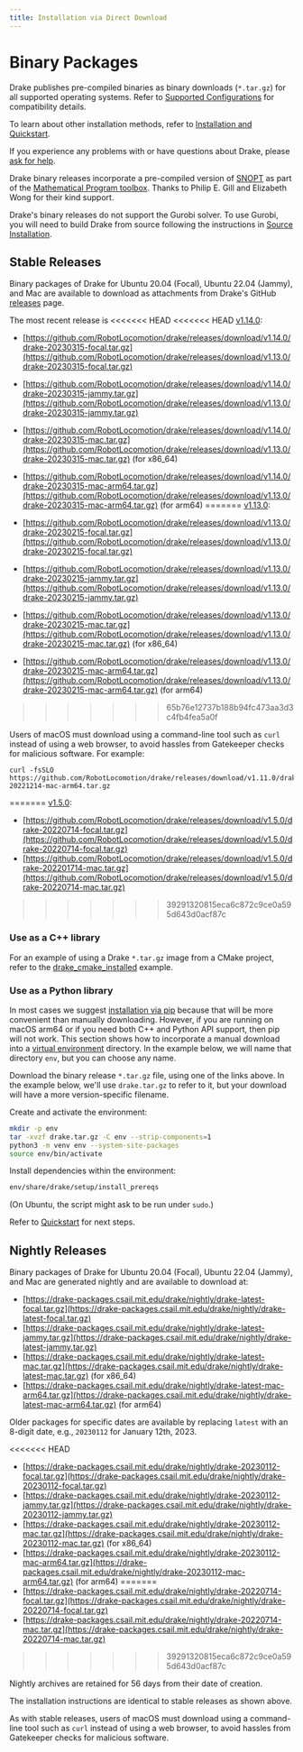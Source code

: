 ```yaml
---
title: Installation via Direct Download
---
```


# Binary Packages

Drake publishes pre-compiled binaries as binary downloads (``*.tar.gz``)
for all supported operating systems.  Refer to
[Supported Configurations](/installation.html#supported-configurations)
for compatibility details.

To learn about other installation methods, refer to
[Installation and Quickstart](/installation.html).

If you experience any problems with or have questions about Drake, please
[ask for help](/getting_help.html).

Drake binary releases incorporate a pre-compiled version of
[SNOPT](https://ccom.ucsd.edu/~optimizers/solvers/snopt/) as part of the
[Mathematical Program toolbox](https://drake.mit.edu/doxygen_cxx/group__solvers.html).
Thanks to Philip E. Gill and Elizabeth Wong for their kind support.

Drake's binary releases do not support the Gurobi solver. To use
Gurobi, you will need to build Drake from source following the instructions in
[Source Installation](/from_source.html).

## Stable Releases

Binary packages of Drake for Ubuntu 20.04 (Focal), Ubuntu 22.04 (Jammy), and
Mac are available to download as attachments from Drake's GitHub
[releases](https://github.com/RobotLocomotion/drake/releases) page.

The most recent release is
<<<<<<< HEAD
<<<<<<< HEAD
[v1.14.0](https://github.com/RobotLocomotion/drake/releases/tag/v1.14.0):

* [https://github.com/RobotLocomotion/drake/releases/download/v1.14.0/drake-20230315-focal.tar.gz](https://github.com/RobotLocomotion/drake/releases/download/v1.13.0/drake-20230315-focal.tar.gz)
* [https://github.com/RobotLocomotion/drake/releases/download/v1.14.0/drake-20230315-jammy.tar.gz](https://github.com/RobotLocomotion/drake/releases/download/v1.13.0/drake-20230315-jammy.tar.gz)
* [https://github.com/RobotLocomotion/drake/releases/download/v1.14.0/drake-20230315-mac.tar.gz](https://github.com/RobotLocomotion/drake/releases/download/v1.13.0/drake-20230315-mac.tar.gz) (for x86_64)
* [https://github.com/RobotLocomotion/drake/releases/download/v1.14.0/drake-20230315-mac-arm64.tar.gz](https://github.com/RobotLocomotion/drake/releases/download/v1.13.0/drake-20230315-mac-arm64.tar.gz) (for arm64)
=======
[v1.13.0](https://github.com/RobotLocomotion/drake/releases/tag/v1.13.0):

* [https://github.com/RobotLocomotion/drake/releases/download/v1.13.0/drake-20230215-focal.tar.gz](https://github.com/RobotLocomotion/drake/releases/download/v1.13.0/drake-20230215-focal.tar.gz)
* [https://github.com/RobotLocomotion/drake/releases/download/v1.13.0/drake-20230215-jammy.tar.gz](https://github.com/RobotLocomotion/drake/releases/download/v1.13.0/drake-20230215-jammy.tar.gz)
* [https://github.com/RobotLocomotion/drake/releases/download/v1.13.0/drake-20230215-mac.tar.gz](https://github.com/RobotLocomotion/drake/releases/download/v1.13.0/drake-20230215-mac.tar.gz) (for x86_64)
* [https://github.com/RobotLocomotion/drake/releases/download/v1.13.0/drake-20230215-mac-arm64.tar.gz](https://github.com/RobotLocomotion/drake/releases/download/v1.13.0/drake-20230215-mac-arm64.tar.gz) (for arm64)
>>>>>>> 65b76e12737b188b94fc473aa3d3c4fb4fea5a0f

Users of macOS must download using a command-line tool such as ``curl`` instead
of using a web browser, to avoid hassles from Gatekeeper checks for malicious
software. For example:

```
curl -fsSLO https://github.com/RobotLocomotion/drake/releases/download/v1.11.0/drake-20221214-mac-arm64.tar.gz
```
=======
[v1.5.0](https://github.com/RobotLocomotion/drake/releases/tag/v1.5.0):

* [https://github.com/RobotLocomotion/drake/releases/download/v1.5.0/drake-20220714-focal.tar.gz](https://github.com/RobotLocomotion/drake/releases/download/v1.5.0/drake-20220714-focal.tar.gz)
* [https://github.com/RobotLocomotion/drake/releases/download/v1.5.0/drake-202201714-mac.tar.gz](https://github.com/RobotLocomotion/drake/releases/download/v1.5.0/drake-20220714-mac.tar.gz)
>>>>>>> 39291320815eca6c872c9ce0a595d643d0acf87c

### Use as a C++ library

For an example of using a Drake ``*.tar.gz`` image from a CMake project, refer
to the
[drake_cmake_installed](https://github.com/RobotLocomotion/drake-external-examples/tree/main/drake_cmake_installed)
example.

### Use as a Python library

In most cases we suggest [installation via pip](/pip.html) because that
will be more convenient than manually downloading.  However, if you are running
on macOS arm64 or if you need both
C++ and Python API support, then pip will not work.  This section shows
how to incorporate a manual download into a
[virtual environment](https://packaging.python.org/guides/installing-using-pip-and-virtual-environments/#creating-a-virtual-environment)
directory.  In the example below, we will name that directory ``env``, but you
can choose any name.

Download the binary release ``*.tar.gz`` file, using one of the links above.
In the example below, we'll use ``drake.tar.gz`` to refer to it, but your
download will have a more version-specific filename.

Create and activate the environment:

```bash
mkdir -p env
tar -xvzf drake.tar.gz -C env --strip-components=1
python3 -m venv env --system-site-packages
source env/bin/activate
```

Install dependencies within the environment:

```bash
env/share/drake/setup/install_prereqs
````

(On Ubuntu, the script might ask to be run under ``sudo``.)

Refer to [Quickstart](/installation.html#quickstart) for next steps.

## Nightly Releases

Binary packages of Drake for Ubuntu 20.04 (Focal), Ubuntu 22.04 (Jammy), and
Mac are generated nightly and are available to download at:

* [https://drake-packages.csail.mit.edu/drake/nightly/drake-latest-focal.tar.gz](https://drake-packages.csail.mit.edu/drake/nightly/drake-latest-focal.tar.gz)
* [https://drake-packages.csail.mit.edu/drake/nightly/drake-latest-jammy.tar.gz](https://drake-packages.csail.mit.edu/drake/nightly/drake-latest-jammy.tar.gz)
* [https://drake-packages.csail.mit.edu/drake/nightly/drake-latest-mac.tar.gz](https://drake-packages.csail.mit.edu/drake/nightly/drake-latest-mac.tar.gz) (for x86_64)
* [https://drake-packages.csail.mit.edu/drake/nightly/drake-latest-mac-arm64.tar.gz](https://drake-packages.csail.mit.edu/drake/nightly/drake-latest-mac-arm64.tar.gz) (for arm64)

Older packages for specific dates are available by replacing ``latest`` with an
8-digit date, e.g., ``20230112`` for January 12th, 2023.

<<<<<<< HEAD
* [https://drake-packages.csail.mit.edu/drake/nightly/drake-20230112-focal.tar.gz](https://drake-packages.csail.mit.edu/drake/nightly/drake-20230112-focal.tar.gz)
* [https://drake-packages.csail.mit.edu/drake/nightly/drake-20230112-jammy.tar.gz](https://drake-packages.csail.mit.edu/drake/nightly/drake-20230112-jammy.tar.gz)
* [https://drake-packages.csail.mit.edu/drake/nightly/drake-20230112-mac.tar.gz](https://drake-packages.csail.mit.edu/drake/nightly/drake-20230112-mac.tar.gz) (for x86_64)
* [https://drake-packages.csail.mit.edu/drake/nightly/drake-20230112-mac-arm64.tar.gz](https://drake-packages.csail.mit.edu/drake/nightly/drake-20230112-mac-arm64.tar.gz) (for arm64)
=======
* [https://drake-packages.csail.mit.edu/drake/nightly/drake-20220714-focal.tar.gz](https://drake-packages.csail.mit.edu/drake/nightly/drake-20220714-focal.tar.gz)
* [https://drake-packages.csail.mit.edu/drake/nightly/drake-20220714-mac.tar.gz](https://drake-packages.csail.mit.edu/drake/nightly/drake-20220714-mac.tar.gz)
>>>>>>> 39291320815eca6c872c9ce0a595d643d0acf87c

Nightly archives are retained for 56 days from their date of creation.

The installation instructions are identical to stable releases as shown above.

As with stable releases, users of macOS must download using a command-line tool
such as ``curl`` instead of using a web browser, to avoid hassles from
Gatekeeper checks for malicious software.
